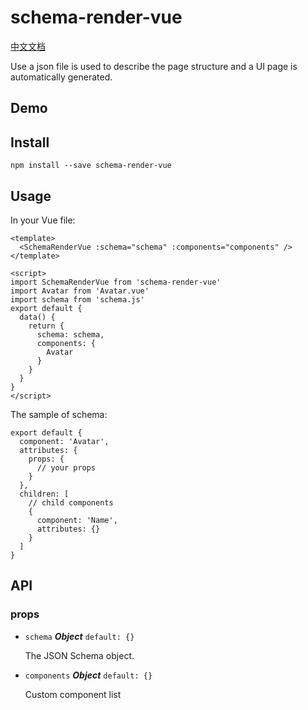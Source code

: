 # schema-render-vue

[中文文档](https://github.com/imhxc/schema-render-vue/blob/master/README_zh.md)

Use a json file is used to describe the page structure and a UI page is automatically generated.

## Demo

## Install

`npm install --save schema-render-vue`

## Usage

In your Vue file:

````vue
<template>
  <SchemaRenderVue :schema="schema" :components="components" />
</template>

<script>
import SchemaRenderVue from 'schema-render-vue'
import Avatar from 'Avatar.vue'
import schema from 'schema.js'
export default {
  data() {
    return {
      schema: schema,
      components: {
        Avatar
      }
    }
  }
}
</script>
````

The sample of schema:

````
export default {
  component: 'Avatar',
  attributes: {
    props: {
      // your props
    }
  },
  children: [
    // child components
    {
      component: 'Name',
      attributes: {}
    }
  ]
}
````

## API

### props
- `schema` ***Object*** `default: {}`

  The JSON Schema object.  

- `components` ***Object*** `default: {}`

  Custom component list




